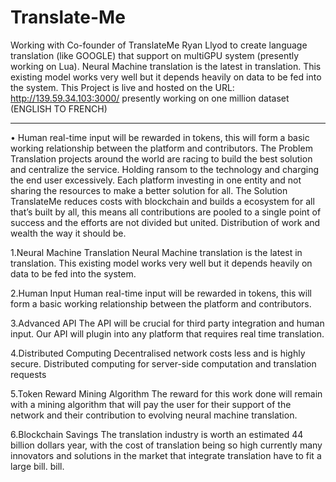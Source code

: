 # Translate-Me

Working with Co-founder of TranslateMe Ryan Llyod to create language translation
(like GOOGLE) that support on multiGPU system (presently working on Lua). Neural
Machine translation is the latest in translation. This existing model works very well
but it depends heavily on data to be fed into the system. This Project is live and
hosted on the URL: http://139.59.34.103:3000/
presently working on one million dataset (ENGLISH TO FRENCH)

-----------------------------------------------------------------------
• Human real-time input will be rewarded in tokens, this will form a basic working
relationship between the platform and contributors.
The Problem
Translation projects around the world are racing to build the best solution and centralize the service. Holding ransom to the technology and charging the end user excessively. Each platform investing in one entity and not sharing the resources to make a better solution for all.
The Solution
TranslateMe reduces costs with blockchain and builds a ecosystem for all that’s built by all, this means all contributions are pooled to a single point of success and the efforts are not divided but united. Distribution of work and wealth the way it should be.

1.Neural Machine Translation
Neural Machine translation is the latest in translation. This existing model works very well but it depends heavily on data to be fed into the system.

2.Human Input
Human real-time input will be rewarded in tokens, this will form a basic working relationship between the platform and contributors.

3.Advanced API
The API will be crucial for third party integration and human input. Our API will plugin into any platform that requires real time translation.

4.Distributed Computing
Decentralised network costs less and is highly secure. Distributed computing for server-side computation and translation requests

5.Token Reward Mining Algorithm
The reward for this work done will remain with a mining algorithm that will pay the user for their support of the network and their contribution to evolving neural machine translation.

6.Blockchain Savings
The translation industry is worth an estimated 44 billion dollars year, with the cost of translation being so high currently many innovators and solutions in the market that integrate translation have to fit a large bill.
 bill.
 
